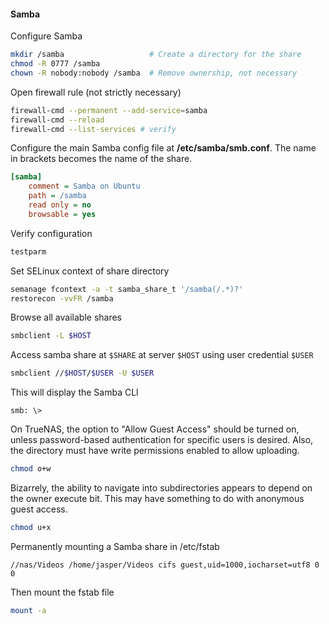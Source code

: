 #### Samba

Configure Samba 
```sh
mkdir /samba                   # Create a directory for the share
chmod -R 0777 /samba
chown -R nobody:nobody /samba  # Remove ownership, not necessary
```

Open firewall rule (not strictly necessary)
```sh
firewall-cmd --permanent --add-service=samba
firewall-cmd --reload
firewall-cmd --list-services # verify
```

Configure the main Samba config file at **/etc/samba/smb.conf**. The name in brackets becomes the name of the share.
```ini
[samba]
    comment = Samba on Ubuntu
    path = /samba
    read only = no
    browsable = yes
```

Verify configuration
```sh
testparm
```

Set SELinux context of share directory
```sh
semanage fcontext -a -t samba_share_t '/samba(/.*)?'
restorecon -vvFR /samba
```

<!-- Allow SELinux to work with Samba
```sh
setsebool -P samba_export_all_ro on
```

Set up a Samba account for `$USER`
```sh
smbpasswd -a $USER
```

Restart Samba service
```sh
systemctl restart smbd
``` -->

Browse all available shares
```sh
smbclient -L $HOST
```

Access samba share at `$SHARE` at server `$HOST` using user credential `$USER`
```sh
smbclient //$HOST/$USER -U $USER
```

This will display the Samba CLI
```
smb: \>
```

On TrueNAS, the option to "Allow Guest Access" should be turned on, unless password-based authentication for specific users is desired.
Also, the directory must have write permissions enabled to allow uploading.
```sh
chmod o+w
```
Bizarrely, the ability to navigate into subdirectories appears to depend on the owner execute bit.
This may have something to do with anonymous guest access.
```sh
chmod u+x
```

Permanently mounting a Samba share in /etc/fstab
```
//nas/Videos /home/jasper/Videos cifs guest,uid=1000,iocharset=utf8 0 0
```
Then mount the fstab file
```sh
mount -a
```
